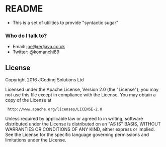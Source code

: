 # README #

* This is a set of utilities to provide "syntactic sugar"

### Who do I talk to? ###

* Email: joe@redjava.co.uk
* Twitter: @komanchi89

## License ##

Copyright 2016 JCoding Solutions Ltd

   Licensed under the Apache License, Version 2.0 (the "License");
   you may not use this file except in compliance with the License.
   You may obtain a copy of the License at

     http://www.apache.org/licenses/LICENSE-2.0

   Unless required by applicable law or agreed to in writing, software
   distributed under the License is distributed on an "AS IS" BASIS,
   WITHOUT WARRANTIES OR CONDITIONS OF ANY KIND, either express or implied.
   See the License for the specific language governing permissions and
   limitations under the License.